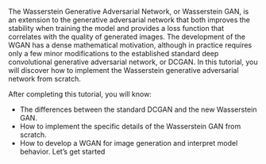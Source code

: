 The Wasserstein Generative Adversarial Network, or Wasserstein GAN, is an extension to the
generative adversarial network that both improves the stability when training the model and
provides a loss function that correlates with the quality of generated images. The development of
the WGAN has a dense mathematical motivation, although in practice requires only a few minor
modifications to the established standard deep convolutional generative adversarial network,
or DCGAN. In this tutorial, you will discover how to implement the Wasserstein generative
adversarial network from scratch. 


After completing this tutorial, you will know:
- The differences between the standard DCGAN and the new Wasserstein GAN.
- How to implement the specific details of the Wasserstein GAN from scratch.
- How to develop a WGAN for image generation and interpret model behavior.
Let’s get started